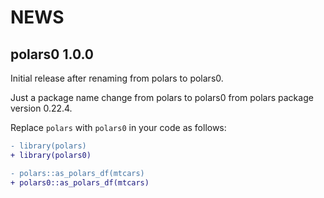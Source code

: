 # NEWS

## polars0 1.0.0

Initial release after renaming from polars to polars0.

Just a package name change from polars to polars0 from polars package version 0.22.4.

Replace `polars` with `polars0` in your code as follows:

```diff
- library(polars)
+ library(polars0)
```

```diff
- polars::as_polars_df(mtcars)
+ polars0::as_polars_df(mtcars)
```
